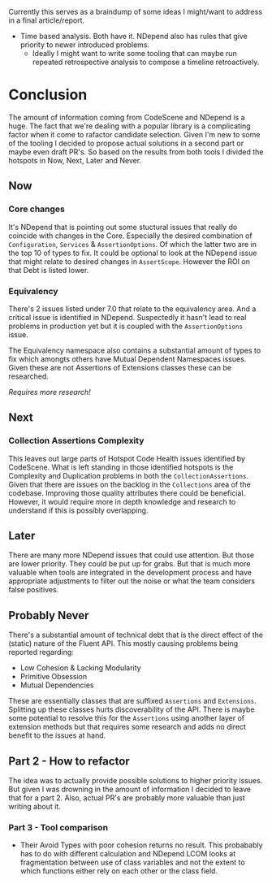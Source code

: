 Currently this serves as a braindump of some ideas I might/want to address in a final article/report.

- Time based analysis. Both have it. NDepend also has rules that give priority to newer introduced problems.
  - Ideally I might want to write some tooling that can maybe run repeated retrospective analysis to compose a timeline
    retroactively.

# Conclusion

The amount of information coming from CodeScene and NDepend is a huge. The fact that we're dealing with a popular
library is a complicating factor when it come to rafactor candidate selection. Given I'm new to some of the tooling I
decided to propose actual solutions in a second part or maybe even draft PR's. So based on the results from both tools I
divided the hotspots in Now, Next, Later and Never.

## Now

### Core changes

It's NDepend that is pointing out some stuctural issues that really do coincide with changes in the Core. Especially the
desired combination of `Configuration`, `Services` & `AssertionOptions`. Of which the latter two are in the top 10 of
types to fix. It could be optional to look at the NDepend issue that might relate to desired changes in `AssertScope`.
However the ROI on that Debt is listed lower.

### Equivalency

There's 2 issues listed under 7.0 that relate to the equivalency area. And a critical issue is identified in NDepend.
Suspectedly it hasn't lead to real problems in production yet but it is coupled with the `AssertionOptions` issue.

The Equivalency namespace also contains a substantial amount of types to fix which amongts others have Mutual Dependent
Namespaces issues. Given these are not Assertions of Extensions classes these can be researched.

_Requires more research!_

## Next

### Collection Assertions Complexity

This leaves out large parts of Hotspot Code Health issues identified by CodeScene. What is left standing in those
identified hotspots is the Complexity and Duplication problems in both the `CollectionAssertions`. Given that there are
issues on the backlog in the `Collections` area of the codebase. Improving those quality attributes there could be
beneficial. However, it would require more in depth knowledge and research to understand if this is possibly
overlapping.

## Later

There are many more NDepend issues that could use attention. But those are lower priority. They could be put up for
grabs. But that is much more valuable when tools are integrated in the development process and have appropriate
adjustments to filter out the noise or what the team considers false positives.

## Probably Never

There's a substantial amount of technical debt that is the direct effect of the (static) nature of the Fluent API. This
mostly causing problems being reported regarding:

- Low Cohesion & Lacking Modularity
- Primitive Obsession
- Mutual Dependencies

These are essentially classes that are suffixed `Assertions` and `Extensions`. Splitting up these classes hurts
discoverability of the API. There is maybe some potential to resolve this for the `Assertions` using another layer of
extension methods but that requires some research and adds no direct benefit to the issues at hand.

## Part 2 - How to refactor

The idea was to actually provide possible solutions to higher priority issues. But given I was drowning in the amount of
information I decided to leave that for a part 2. Also, actual PR's are probably more valuable than just writing about it.


### Part 3 - Tool comparison

- Their Avoid Types with poor cohesion returns no result. This probabably has to do with different calculation and
  NDepend LCOM looks at fragmentation between use of class variables and not the extent to which functions either rely
  on each other or the class field.
